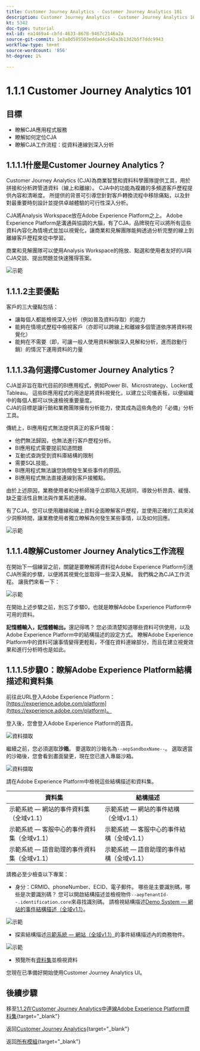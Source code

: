 ```yaml
---
title: Customer Journey Analytics - Customer Journey Analytics 101
description: Customer Journey Analytics - Customer Journey Analytics 101
kt: 5342
doc-type: tutorial
exl-id: ea1469a4-cbfd-4633-8678-9467c2146a2a
source-git-commit: 1e3a8d585503eddad4c642a3b13d2b5f7ddc9943
workflow-type: tm+mt
source-wordcount: '856'
ht-degree: 1%

---
```


# 1.1.1 Customer Journey Analytics 101

## 目標

- 瞭解CJA應用程式服務
- 瞭解如何定位CJA
- 瞭解CJA工作流程：從資料連線到深入分析

## 1.1.1.1什麼是Customer Journey Analytics？

Customer Journey Analytics (CJA)為商業智慧和資料科學團隊提供工具，用於拼接和分析跨管道資料（線上和離線）。 CJA中的功能為複雜的多頻道客戶歷程提供內容和清晰度。 所提供的背景可引導您針對客戶轉換流程中移除痛點，以及針對最重要時刻設計並提供卓越體驗的可行性深入分析。

CJA將Analysis Workspace放在Adobe Experience Platform之上。 Adobe Experience Platform是溝通與協調的大腦，有了CJA，品牌現在可以將所有這些資料內容化為情境式並加以視覺化，讓商業和見解團隊能夠透過分析完整的線上到離線客戶歷程來從中學習。

商業和見解團隊可以使用Analysis Workspace的拖放、點選和使用者友好的UI與CJA交談、提出問題並快速獲得答案。

![示範](./images/cja-adv-analysis1.png)

## 1.1.1.2主要優點

客戶的三大優點包括：

- 讓每個人都能檢視深入分析（例如普及資料存取）的能力
- 能夠在情境式歷程中檢視客戶（亦即可以跨線上和離線多個管道依序將資料視覺化）
- 能夠在不需要（即，可讓一般人使用資料解鎖深入見解和分析，進而啟動行銷）的情況下運用資料的力量

## 1.1.1.3為何選擇Customer Journey Analytics？

CJA並非旨在取代目前的BI應用程式，例如Power BI、Microstrategy、Locker或Tableau。 這些BI應用程式的用途是將資料視覺化，以建立公司儀表板，以便組織中的每個人都可以快速檢視重要量度。\
CJA的目標是讓行銷和業務團隊擁有分析能力，使其成為這些角色的「必備」分析工具。

傳統上，BI應用程式無法提供真正的客戶情報：

- 他們無法歸因，也無法進行客戶歷程分析。
- BI應用程式需要提前知道問題
- 互動式查詢受到資料庫結構的限制
- 需要SQL技能。
- BI應用程式無法讓您詢問發生某些事件的原因。
- BI應用程式無法直接連線到客戶接觸點。

由於上述原因，業務使用者和分析師幾乎立即陷入死胡同，導致分析昂貴、緩慢、缺乏靈活性且無法與作業系統連線。

有了CJA，您可以使用離線和線上資料全面瞭解客戶歷程，並使用正確的工具來減少洞察時間，讓業務使用者獨立瞭解為何發生某些事情，以及如何回應。

![示範](./images/cja-use-case.png)

## 1.1.1.4瞭解Customer Journey Analytics工作流程

在開始下一個練習之前，關鍵是要瞭解將資料從Adobe Experience Platform引進CJA所需的步驟，以便將其視覺化並取得一些深入見解。 我們稱之為CJA工作流程。 讓我們來看一下：

![示範](./images/cja-work-flow.jpg)

在開始上述步驟之前，別忘了步驟0，也就是瞭解Adobe Experience Platform中可用的資料。

**記憶體輸入，記憶體輸出。**&#x200B;還記得嗎？ 您必須清楚知道哪些資料可供使用，以及Adobe Experience Platform中的結構描述的設定方式。 瞭解Adobe Experience Platform中的資料可讓事情變得更輕鬆，不僅在資料連線部分，而且在建立視覺效果和進行分析時也是如此。

## 1.1.1.5步驟0：瞭解Adobe Experience Platform結構描述和資料集

前往此URL登入Adobe Experience Platform： [https://experience.adobe.com/platform](https://experience.adobe.com/platform)。

登入後，您會登入Adobe Experience Platform的首頁。

![資料擷取](./../../../../modules/delivery-activation/datacollection/dc1.2/images/home.png)

繼續之前，您必須選取&#x200B;**沙箱**。 要選取的沙箱名為``--aepSandboxName--``。 選取適當的沙箱後，您會看到畫面變更，現在您已進入專屬沙箱。

![資料擷取](./../../../../modules/delivery-activation/datacollection/dc1.2/images/sb1.png)

請在Adobe Experience Platform中檢視這些結構描述和資料集。

| 資料集 | 結構描述 |
| ----------------- |-------------| 
| 示範系統 — 網站的事件資料集（全域v1.1） | 示範系統 — 網站的事件結構（全域v1.1） |
| 示範系統 — 客服中心的事件資料集（全域v1.1） | 示範系統 — 客服中心的事件結構（全域v1.1） |
| 示範系統 — 語音助理的事件資料集（全域v1.1） | 示範系統 — 語音助理的事件結構（全域v1.1） |

請務必至少檢查以下專案：

- 身分：CRMID、phoneNumber、ECID、電子郵件。 哪些是主要識別碼，哪些是次要識別碼？
您可以開啟結構描述並檢視物件`--aepTenantId--.identification.core`來尋找識別碼。 請檢視結構描述[Demo System — 網站的事件結構描述（全域v1.1）](https://experience.adobe.com/platform/schema)。

![示範](./images/identity.png)

- 探索結構描述[示範系統 — 網站（全域v1.1）](https://experience.adobe.com/platform/schema)的事件結構描述內的商務物件。

![示範](./images/commerce.png)

- 預覽所有[資料集](https://experience.adobe.com/platform/dataset/browse?limit=50&page=1&sortDescending=1&sortField=created)並檢視資料

您現在已準備好開始使用Customer Journey Analytics UI。

## 後續步驟

移至[1.1.2在Customer Journey Analytics中連線Adobe Experience Platform資料集](./ex2.md){target="_blank"}

返回[Customer Journey Analytics](./customer-journey-analytics-build-a-dashboard.md){target="_blank"}

返回[所有模組](./../../../../overview.md){target="_blank"}
